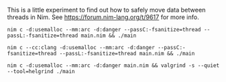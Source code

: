 
This is a little experiment to find out how to safely move data between threads
in Nim. See https://forum.nim-lang.org/t/9617 for more info.

```
nim c -d:usemalloc --mm:arc -d:danger --passC:-fsanitize=thread --passL:-fsanitize=thread main.nim && ./main 

nim c --cc:clang -d:usemalloc --mm:arc -d:danger --passC:-fsanitize=thread --passL:-fsanitize=thread main.nim && ./main 

nim c -d:usemalloc --mm:arc -d:danger main.nim && valgrind -s --quiet --tool=helgrind ./main 
```

